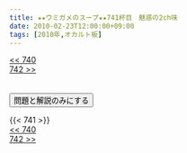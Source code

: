 ```yaml
---
title: ★★ウミガメのスープ★★741杯目　魅惑の2ch味
date: 2010-02-23T12:00:00+09:00
tags: [2010年,オカルト板]
---
```

<div class="th_left"><a href="../740"><< 740</a></div>
<div class="th_right"><a href="../742">742 >></a></div>
<br><br>
<script src="../../js/cupsoup.js"></script>
<form>
<input type="button" value="問題と解説のみにする" onClick="toggleCupsoup()">
</form>
{{< 741 >}}
<div class="th_left"><a href="../740"><< 740</a></div>
<div class="th_right"><a href="../742">742 >></a></div>